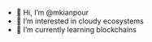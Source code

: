 - 👋 Hi, I’m @mkianpour
- 👀 I’m interested in cloudy ecosystems
- 🌱 I’m currently learning blockchains

<!---
mkianpour/mkianpour is a ✨ special ✨ repository because its `README.md` (this file) appears on your GitHub profile.
You can click the Preview link to take a look at your changes.
--->
